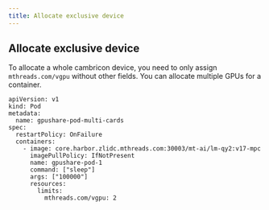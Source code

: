 ```yaml
---
title: Allocate exclusive device
---
```


## Allocate exclusive device

To allocate a whole cambricon device, you need to only assign `mthreads.com/vgpu` without other fields. You can allocate multiple GPUs for a container.

```
apiVersion: v1
kind: Pod
metadata:
  name: gpushare-pod-multi-cards
spec:
  restartPolicy: OnFailure
  containers:
    - image: core.harbor.zlidc.mthreads.com:30003/mt-ai/lm-qy2:v17-mpc 
      imagePullPolicy: IfNotPresent
      name: gpushare-pod-1
      command: ["sleep"]
      args: ["100000"]
      resources:
        limits:
          mthreads.com/vgpu: 2
```